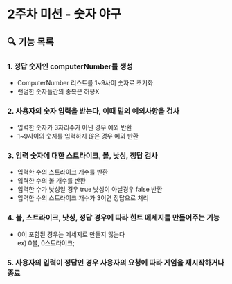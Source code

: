 # 2주차 미션 - 숫자 야구

## 🔍 기능 목록
### 1. 정답 숫자인 computerNumber를 생성
- ComputerNumber 리스트를 1~9사이 숫자로 초기화
- 랜덤한 숫자들간의 중복은 허용X
  
### 2. 사용자의 숫자 입력을 받는다, 이때 밑의 예외사항을 검사
- 입력한 숫자가 3자리수가 아닌 경우 예외 반환
- 1~9사이의 숫자를 입력하지 않은 경우 예외 반환

  
### 3. 입력 숫자에 대한 스트라이크, 볼, 낫싱, 정답 검사
- 입력한 수의 스트라이크 개수를 반환
- 입력한 수의 볼 개수를 반환
- 입력한 수가 낫싱일 경우 true 낫싱이 아닐경우 false 반환
- 입력한 수의 스트라이크 개수가 3이면 정답으로 처리

### 4. 볼, 스트라이크, 낫싱, 정답 경우에 따라 힌트 메세지를 만들어주는 기능  
- 0이 포함된 경우는 메세지로 만들지 않는다  
ex) 0볼, 0스트라이크;


### 5. 사용자의 입력이 정답인 경우 사용자의 요청에 따라 게임을 재시작하거나 종료


